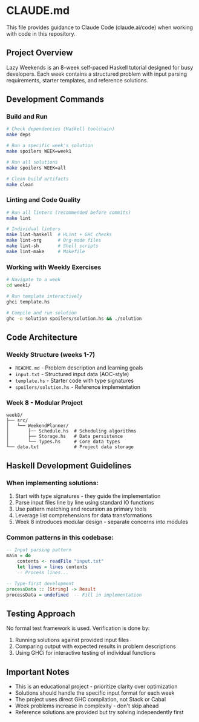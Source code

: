 # CLAUDE.md

This file provides guidance to Claude Code (claude.ai/code) when working with code in this repository.

## Project Overview

Lazy Weekends is an 8-week self-paced Haskell tutorial designed for busy developers. Each week contains a structured problem with input parsing requirements, starter templates, and reference solutions.

## Development Commands

### Build and Run
```bash
# Check dependencies (Haskell toolchain)
make deps

# Run a specific week's solution
make spoilers WEEK=week1

# Run all solutions
make spoilers WEEK=all

# Clean build artifacts
make clean
```

### Linting and Code Quality
```bash
# Run all linters (recommended before commits)
make lint

# Individual linters
make lint-haskell  # HLint + GHC checks
make lint-org      # Org-mode files
make lint-sh       # Shell scripts
make lint-make     # Makefile
```

### Working with Weekly Exercises
```bash
# Navigate to a week
cd week1/

# Run template interactively
ghci template.hs

# Compile and run solution
ghc -o solution spoilers/solution.hs && ./solution
```

## Code Architecture

### Weekly Structure (weeks 1-7)
- `README.md` - Problem description and learning goals
- `input.txt` - Structured input data (AOC-style)
- `template.hs` - Starter code with type signatures
- `spoilers/solution.hs` - Reference implementation

### Week 8 - Modular Project
```
week8/
├── src/
│   └── WeekendPlanner/
│       ├── Schedule.hs  # Scheduling algorithms
│       ├── Storage.hs   # Data persistence
│       └── Types.hs     # Core data types
└── data.txt             # Project data storage
```

## Haskell Development Guidelines

### When implementing solutions:
1. Start with type signatures - they guide the implementation
2. Parse input files line by line using standard IO functions
3. Use pattern matching and recursion as primary tools
4. Leverage list comprehensions for data transformations
5. Week 8 introduces modular design - separate concerns into modules

### Common patterns in this codebase:
```haskell
-- Input parsing pattern
main = do
    contents <- readFile "input.txt"
    let lines = lines contents
    -- Process lines...

-- Type-first development
processData :: [String] -> Result
processData = undefined  -- Fill in implementation
```

## Testing Approach

No formal test framework is used. Verification is done by:
1. Running solutions against provided input files
2. Comparing output with expected results in problem descriptions
3. Using GHCi for interactive testing of individual functions

## Important Notes

- This is an educational project - prioritize clarity over optimization
- Solutions should handle the specific input format for each week
- The project uses direct GHC compilation, not Stack or Cabal
- Week problems increase in complexity - don't skip ahead
- Reference solutions are provided but try solving independently first